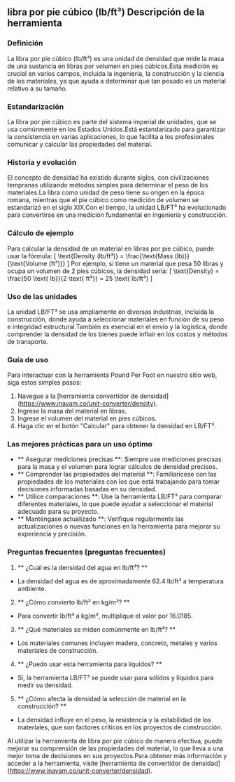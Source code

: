 ## libra por pie cúbico (lb/ft³) Descripción de la herramienta

### Definición
La libra por pie cúbico (lb/ft³) es una unidad de densidad que mide la masa de una sustancia en libras por volumen en pies cúbicos.Esta medición es crucial en varios campos, incluida la ingeniería, la construcción y la ciencia de los materiales, ya que ayuda a determinar qué tan pesado es un material relativo a su tamaño.

### Estandarización
La libra por pie cúbico es parte del sistema imperial de unidades, que se usa comúnmente en los Estados Unidos.Está estandarizado para garantizar la consistencia en varias aplicaciones, lo que facilita a los profesionales comunicar y calcular las propiedades del material.

### Historia y evolución
El concepto de densidad ha existido durante siglos, con civilizaciones tempranas utilizando métodos simples para determinar el peso de los materiales.La libra como unidad de peso tiene su origen en la época romana, mientras que el pie cúbico como medición de volumen se estandarizó en el siglo XIX.Con el tiempo, la unidad LB/FT³ ha evolucionado para convertirse en una medición fundamental en ingeniería y construcción.

### Cálculo de ejemplo
Para calcular la densidad de un material en libras por pie cúbico, puede usar la fórmula:
\[ \text{Density (lb/ft³)} = \frac{\text{Mass (lb)}}{\text{Volume (ft³)}} \]
Por ejemplo, si tiene un material que pesa 50 libras y ocupa un volumen de 2 pies cúbicos, la densidad sería:
\[ \text{Density} = \frac{50 \text{ lb}}{2 \text{ ft³}} = 25 \text{ lb/ft³} \]

### Uso de las unidades
La unidad LB/FT³ se usa ampliamente en diversas industrias, incluida la construcción, donde ayuda a seleccionar materiales en función de su peso e integridad estructural.También es esencial en el envío y la logística, donde comprender la densidad de los bienes puede influir en los costos y métodos de transporte.

### Guía de uso
Para interactuar con la herramienta Pound Per Foot en nuestro sitio web, siga estos simples pasos:
1. Navegue a la [herramienta convertidor de densidad] (https://www.inayam.co/unit-converter/density).
2. Ingrese la masa del material en libras.
3. Ingrese el volumen del material en pies cúbicos.
4. Haga clic en el botón "Calcular" para obtener la densidad en LB/FT³.

### Las mejores prácticas para un uso óptimo
- ** Asegurar mediciones precisas **: Siempre use mediciones precisas para la masa y el volumen para lograr cálculos de densidad precisos.
- ** Comprender las propiedades del material **: Familiarícese con las propiedades de los materiales con los que está trabajando para tomar decisiones informadas basadas en su densidad.
- ** Utilice comparaciones **: Use la herramienta LB/FT³ para comparar diferentes materiales, lo que puede ayudar a seleccionar el material adecuado para su proyecto.
- ** Manténgase actualizado **: Verifique regularmente las actualizaciones o nuevas funciones en la herramienta para mejorar su experiencia y precisión.

### Preguntas frecuentes (preguntas frecuentes)

1. ** ¿Cuál es la densidad del agua en lb/ft³? **
- La densidad del agua es de aproximadamente 62.4 lb/ft³ a temperatura ambiente.

2. ** ¿Cómo convierto lb/ft³ en kg/m³? **
- Para convertir lb/ft³ a kg/m³, multiplique el valor por 16.0185.

3. ** ¿Qué materiales se miden comúnmente en lb/ft³? **
- Los materiales comunes incluyen madera, concreto, metales y varios materiales de construcción.

4. ** ¿Puedo usar esta herramienta para líquidos? **
- Sí, la herramienta LB/FT³ se puede usar para sólidos y líquidos para medir su densidad.

5. ** ¿Cómo afecta la densidad la selección de material en la construcción? **
- La densidad influye en el peso, la resistencia y la estabilidad de los materiales, que son factores críticos en los proyectos de construcción.

Al utilizar la herramienta de libra por pie cúbico de manera efectiva, puede mejorar su comprensión de las propiedades del material, lo que lleva a una mejor toma de decisiones en sus proyectos.Para obtener más información y acceder a la herramienta, visite [herramienta de convertidor de densidad] (https://www.inayam.co/unit-converter/densidad).